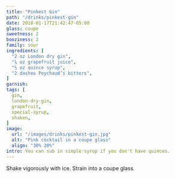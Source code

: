 ```yaml
---
title: "Pinkest Gin"
path: "/drinks/pinkest-gin"
date: 2018-01-17T21:42:47-05:00
glass: coupe
sweetness: 2
booziness: 2
family: sour
ingredients: [
  "2 oz London dry gin",
  "¾ oz grapefruit juice",
  "½ oz quince syrup",
  "2 dashes Peychaud’s bitters",
]
garnish:
tags: [
  gin,
  london-dry-gin,
  grapefruit,
  special-syrup,
  shaken,
]
image:
  url: "/images/drinks/pinkest-gin.jpg"
  alt: "Pink cocktail in a coupe glass"
  align: "30% 20%"
intro: You can sub in simple syrup if you don't have quinces.
---
```

Shake vigorously with ice. Strain into a coupe glass.

